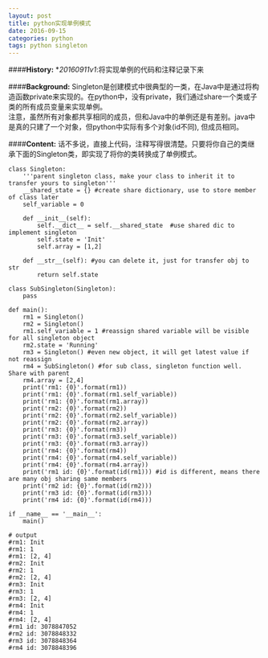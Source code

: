 ```yaml
---
layout: post
title: python实现单例模式
date: 2016-09-15
categories: python 
tags: python singleton 
---
```

####<strong>History:</strong>
*<em>20160911v1</em>:将实现单例的代码和注释记录下来</br>

####<strong>Background:</strong>
Singleton是创建模式中很典型的一类，在Java中是通过将构造函数private来实现的。在python中，没有private，我们通过share一个类或子类的所有成员变量来实现单例。</br>
注意，虽然所有对象都共享相同的成员，但和Java中的单例还是有差别。java中是真的只建了一个对象，但python中实际有多个对象(id不同), 但成员相同。

####<strong>Content:</strong>
话不多说，直接上代码，注释写得很清楚。只要将你自己的类继承下面的Singleton类，即实现了将你的类转换成了单例模式。

    class Singleton:
        '''parent singleton class, make your class to inherit it to transfer yours to singleton''' 
        __shared_state = {} #create share dictionary, use to store member of class later
        self_variable = 0

        def __init__(self):
            self.__dict__ = self.__shared_state  #use shared dic to implement singleton
            self.state = 'Init'
            self.array = [1,2]

        def __str__(self): #you can delete it, just for transfer obj to str 
            return self.state

    class SubSingleton(Singleton):
        pass

    def main():
        rm1 = Singleton()
        rm2 = Singleton()
        rm1.self_variable = 1 #reassign shared variable will be visible for all singleton object
        rm2.state = 'Running'
        rm3 = Singleton() #even new object, it will get latest value if not reassign
        rm4 = SubSingleton() #for sub class, singleton function well. Share with parent
        rm4.array = [2,4]
        print('rm1: {0}'.format(rm1))
        print('rm1: {0}'.format(rm1.self_variable))
        print('rm1: {0}'.format(rm1.array))
        print('rm2: {0}'.format(rm2))
        print('rm2: {0}'.format(rm2.self_variable))
        print('rm2: {0}'.format(rm2.array))
        print('rm3: {0}'.format(rm3))
        print('rm3: {0}'.format(rm3.self_variable))
        print('rm3: {0}'.format(rm3.array))
        print('rm4: {0}'.format(rm4))
        print('rm4: {0}'.format(rm4.self_variable))
        print('rm4: {0}'.format(rm4.array))
        print('rm1 id: {0}'.format(id(rm1))) #id is different, means there are many obj sharing same members
        print('rm2 id: {0}'.format(id(rm2)))
        print('rm3 id: {0}'.format(id(rm3)))
        print('rm4 id: {0}'.format(id(rm4)))

    if __name__ == '__main__':
        main()

    # output
    #rm1: Init
    #rm1: 1
    #rm1: [2, 4]
    #rm2: Init
    #rm2: 1
    #rm2: [2, 4]
    #rm3: Init
    #rm3: 1
    #rm3: [2, 4]
    #rm4: Init
    #rm4: 1
    #rm4: [2, 4]
    #rm1 id: 3078847052
    #rm2 id: 3078848332
    #rm3 id: 3078848364
    #rm4 id: 3078848396
